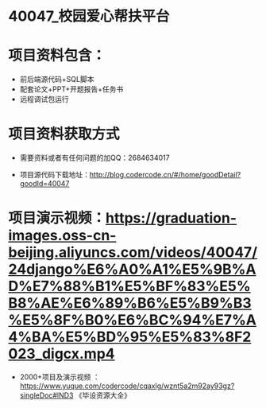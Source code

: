 
 #  40047_校园爱心帮扶平台
 
 #  项目资料包含：
 *  前后端源代码+SQL脚本
 *  配套论文+PPT+开题报告+任务书
 *  远程调试包运行

 #  项目资料获取方式
 *  需要资料或者有任何问题的加QQ：2684634017

 *  项目源代码下载地址：http://blog.codercode.cn/#/home/goodDetail?goodId=40047
   
 #  项目演示视频：https://graduation-images.oss-cn-beijing.aliyuncs.com/videos/40047/24django%E6%A0%A1%E5%9B%AD%E7%88%B1%E5%BF%83%E5%B8%AE%E6%89%B6%E5%B9%B3%E5%8F%B0%E6%BC%94%E7%A4%BA%E5%BD%95%E5%83%8F2023_digcx.mp4
          
 *  2000+项目及演示视频 ：https://www.yuque.com/codercode/cqaxlg/wznt5a2m92ay93gz?singleDoc#lND3 《毕设资源大全》
   

